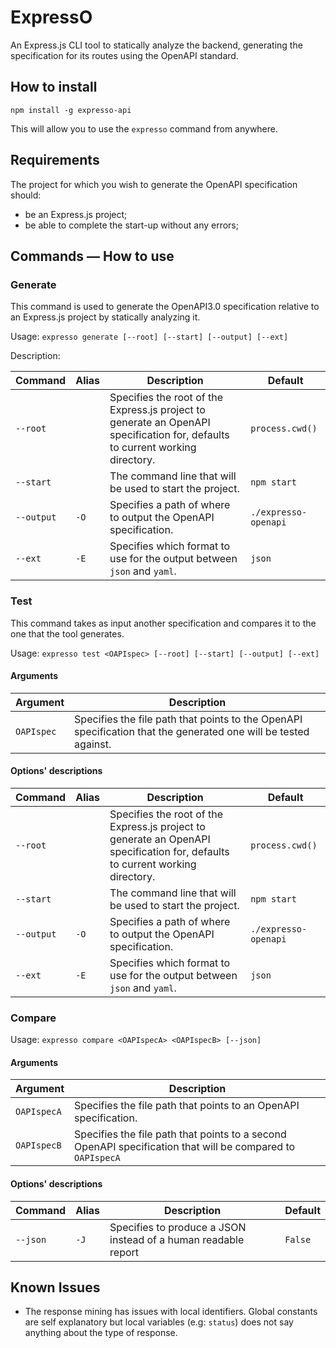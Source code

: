 # ExpressO
An Express.js CLI tool to statically analyze the backend, generating the specification for its routes using the OpenAPI standard.

## How to install
`npm install -g expresso-api`

This will allow you to use the `expresso` command from anywhere.

## Requirements
The project for which you wish to generate the OpenAPI specification should:
- be an Express.js project;
- be able to complete the start-up without any errors;

## Commands &mdash; How to use
### Generate
This command is used to generate the OpenAPI3.0 specification relative to an Express.js project by statically analyzing it.

Usage: `expresso generate [--root] [--start] [--output] [--ext]`

Description:

| Command    | Alias | Description                                                                                                                   | Default              |
|------------|-------|-------------------------------------------------------------------------------------------------------------------------------|----------------------|
| `--root`   |       | Specifies the root of the Express.js project to generate an OpenAPI specification for, defaults to current working directory. | `process.cwd()`      |
| `--start`  |       | The command line that will be used to start the project.                                                                      | `npm start`          |
| `--output` | `-O`  | Specifies a path of where to output the OpenAPI specification.                                                                | `./expresso-openapi` |
| `--ext`    | `-E`  | Specifies which format to use for the output between `json` and `yaml`.                                                       | `json`               |

[//]: # (### Monitor)

[//]: # (This command is similar to `generate` but will continue monitoring the backend and periodically update the OpenAPI3.0 specification with metrics about the data coming through the routes.)

[//]: # ()
[//]: # (    Not implemented yet.)

### Test 
This command takes as input another specification and compares it to the one that the tool generates.

Usage: `expresso test <OAPIspec> [--root] [--start] [--output] [--ext]`

#### Arguments

| Argument   | Description                                                                                                     |
|------------|-----------------------------------------------------------------------------------------------------------------|
| `OAPIspec` | Specifies the file path that points to the OpenAPI specification that the generated one will be tested against. |

#### Options' descriptions

| Command    | Alias | Description                                                                                                                   | Default              |
|------------|-------|-------------------------------------------------------------------------------------------------------------------------------|----------------------|
| `--root`   |       | Specifies the root of the Express.js project to generate an OpenAPI specification for, defaults to current working directory. | `process.cwd()`      |
| `--start`  |       | The command line that will be used to start the project.                                                                      | `npm start`          |
| `--output` | `-O`  | Specifies a path of where to output the OpenAPI specification.                                                                | `./expresso-openapi` |
| `--ext`    | `-E`  | Specifies which format to use for the output between `json` and `yaml`.                                                       | `json`               |

### Compare
Usage: `expresso compare <OAPIspecA> <OAPIspecB> [--json]`

#### Arguments

| Argument    | Description                                                                                                |
|-------------|------------------------------------------------------------------------------------------------------------|
| `OAPIspecA` | Specifies the file path that points to an OpenAPI specification.                                           |
| `OAPIspecB` | Specifies the file path that points to a second OpenAPI specification that will be compared to `OAPIspecA` |

#### Options' descriptions

| Command  | Alias | Description                                                    | Default |
|----------|-------|----------------------------------------------------------------|---------|
| `--json` | `-J`  | Specifies to produce a JSON instead of a human readable report | `False` |

[//]: # (## Limitations)

[//]: # (Currently, the tool only allows users to extract all the endpoints registered in the application and the corresponding response codes.)
[//]: # (This should suffice to generate the skeleton of a valid OpenAPI documentation.)

## Known Issues
- The response mining has issues with local identifiers. Global constants are self explanatory but local variables (e.g: `status`) does not say anything about the type of response.

